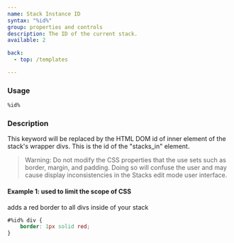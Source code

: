 ```yaml
---
name: Stack Instance ID
syntax: "%id%"
group: properties and controls
description: The ID of the current stack.
available: 2

back:
  - top: /templates

---
```




### Usage

```html
%id%
```


### Description

This keyword will be replaced by the HTML DOM id of inner element of the stack's wrapper divs. This is the id of the "stacks_in" element.

> Warning: Do not modify the CSS properties that the use sets such as border, margin, and padding. Doing so will confuse the user and may cause display inconsistencies in the Stacks edit mode user interface.


#### Example 1: used to limit the scope of CSS
adds a red border to all divs inside of your stack

```css
#%id% div {
    border: 1px solid red;
}
```
